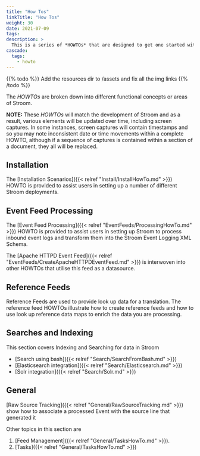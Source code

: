 ```yaml
---
title: "How Tos"
linkTitle: "How Tos"
weight: 30
date: 2021-07-09
tags: 
description: >
  This is a series of *HOWTOs* that are designed to get one started with Stroom.
cascade:
  tags:
    - howto
---
```



{{% todo %}}
Add the resources dir to /assets and fix all the img links
{{% /todo %}}


The *HOWTOs* are broken down into different functional concepts or areas of Stroom.

**NOTE:** These *HOWTOs* will match the development of Stroom and as a result, various elements will be updated over time, including screen captures.
In some instances, screen captures will contain timestamps and so you may note inconsistent date or time movements within a complete HOWTO,
although if a sequence of captures is contained within a section of a document, they all will be replaced.

## Installation
The [Installation Scenarios]({{< relref "Install/InstallHowTo.md" >}}) HOWTO is provided to assist users in setting up a number
of different Stroom deployments.

## Event Feed Processing
The [Event Feed Processing]({{< relref "EventFeeds/ProcessingHowTo.md" >}}) HOWTO is provided to assist users in setting up Stroom to process inbound event logs and transform them into the Stroom Event Logging XML Schema.

The [Apache HTTPD Event Feed]({{< relref "EventFeeds/CreateApacheHTTPDEventFeed.md" >}}) is interwoven into other HOWTOs that utilise this feed as a datasource.

## Reference Feeds
Reference Feeds are used to provide look up data for a translation. The reference feed HOWTOs illustrate how to create reference feeds and how to use look up reference data maps to enrich the data you are processing.

## Searches and Indexing
This section covers Indexing and Searching for data in Stroom
 * [Search using bash]({{< relref "Search/SearchFromBash.md" >}})
 * [Elasticsearch integration]({{< relref "Search/Elasticsearch.md" >}})
 * [Solr integration]({{< relref "Search/Solr.md" >}})

## General
[Raw Source Tracking]({{< relref "General/RawSourceTracking.md" >}}) show how to associate a processed Event with the source line that generated it

Other topics in this section are
1. [Feed Management]({{< relref "General/TasksHowTo.md" >}}).
1. [Tasks]({{< relref "General/TasksHowTo.md" >}})
